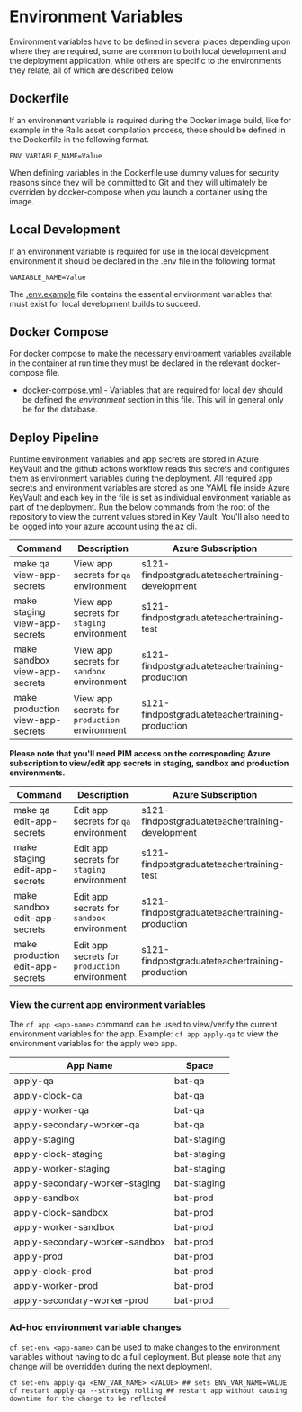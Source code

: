 # Environment Variables

Environment variables have to be defined in several places depending upon where they are required, some are common to both local development and the deployment application, while others are specific to the environments they relate, all of which are described below

## Dockerfile

If an environment variable is required during the Docker image build, like for example in the Rails asset compilation process, these should be defined in the Dockerfile in the following format.

`ENV VARIABLE_NAME=Value`

When defining variables in the Dockerfile use dummy values for security reasons since they will be committed to Git and they will ultimately be overriden by docker-compose when you launch a container using the image.

## Local Development

If an environment variable is required for use in the local development environment it should be declared in the .env file in the following format

`VARIABLE_NAME=Value`

The [.env.example](../.env.example) file contains the essential environment variables that must exist for local development builds to succeed.

## Docker Compose

For docker compose to make the necessary environment variables available in the container at run time they must be declared in the relevant docker-compose file.

* [docker-compose.yml](../docker-compose.yml) - Variables that are required for local dev should be defined the *environment* section in this file. This will in general only be for the database.

## Deploy Pipeline

Runtime environment variables and app secrets are stored in Azure KeyVault and the github actions workflow reads this secrets and configures them as environment variables during the deployment. All required app secrets and environment variables are stored as one YAML file inside Azure KeyVault and each key in the file is set as individual environment variable as part of the deployment.
Run the below commands from the root of the repository to view the current values stored in Key Vault.
You'll also need to be logged into your azure account using the [az cli](https://docs.microsoft.com/en-us/cli/azure/install-azure-cli).

Command                          | Description                                   | Azure Subscription
---------------------------------| --------------------------------------------- |---------------------
make qa view-app-secrets         | View app secrets for `qa` environment         | s121-findpostgraduateteachertraining-development
make staging view-app-secrets    | View app secrets for `staging` environment    | s121-findpostgraduateteachertraining-test
make sandbox view-app-secrets    | View app secrets for `sandbox` environment    | s121-findpostgraduateteachertraining-production
make production view-app-secrets | View app secrets for `production` environment | s121-findpostgraduateteachertraining-production

**Please note that you'll need PIM access on the corresponding Azure subscription to view/edit app secrets in staging, sandbox and production environments.**

Command                          | Description                                   | Azure Subscription
---------------------------------| --------------------------------------------- |---------------------
make qa edit-app-secrets         | Edit app secrets for `qa` environment         | s121-findpostgraduateteachertraining-development
make staging edit-app-secrets    | Edit app secrets for `staging` environment    | s121-findpostgraduateteachertraining-test
make sandbox edit-app-secrets    | Edit app secrets for `sandbox` environment    | s121-findpostgraduateteachertraining-production
make production edit-app-secrets | Edit app secrets for `production` environment | s121-findpostgraduateteachertraining-production

### View the current app environment variables

The `cf app <app-name>` command can be used to view/verify the current environment variables for the app.
Example: `cf app apply-qa` to view the environment variables for the apply web app.

App Name                        | Space
------------------------------- |---------
apply-qa                        | bat-qa
apply-clock-qa                  | bat-qa
apply-worker-qa                 | bat-qa
apply-secondary-worker-qa       | bat-qa
apply-staging                   | bat-staging
apply-clock-staging             | bat-staging
apply-worker-staging            | bat-staging
apply-secondary-worker-staging  | bat-staging
apply-sandbox                   | bat-prod
apply-clock-sandbox             | bat-prod
apply-worker-sandbox            | bat-prod
apply-secondary-worker-sandbox  | bat-prod
apply-prod                      | bat-prod
apply-clock-prod                | bat-prod
apply-worker-prod               | bat-prod
apply-secondary-worker-prod     | bat-prod

### Ad-hoc environment variable changes
`cf set-env <app-name>` can be used to make changes to the environment variables without having to do a full deployment.
But please note that any change will be overridden during the next deployment.

```
cf set-env apply-qa <ENV_VAR_NAME> <VALUE> ## sets ENV_VAR_NAME=VALUE
cf restart apply-qa --strategy rolling ## restart app without causing downtime for the change to be reflected
```
